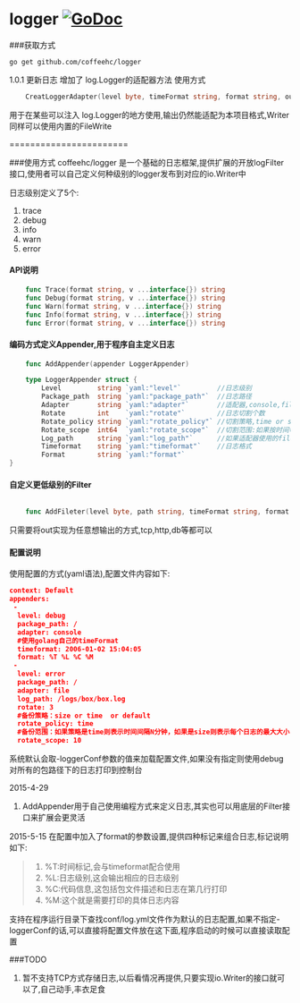 logger
[![GoDoc](https://godoc.org/github.com/coffeehc/logger?status.png)](http://godoc.org/github.com/coffeehc/logger)
==

###获取方式
```
go get github.com/coffeehc/logger
```

1.0.1 更新日志
增加了 log.Logger的适配器方法
使用方式 
```go
    CreatLoggerAdapter(level byte, timeFormat string, format string, out io.Writer) *log.Logger
```
用于在某些可以注入 log.Logger的地方使用,输出仍然能适配为本项目格式,Writer 同样可以使用内置的FileWrite

=======================

###使用方式
coffeehc/logger 是一个基础的日志框架,提供扩展的开放logFilter接口,使用者可以自己定义何种级别的logger发布到对应的io.Writer中

日志级别定义了5个:

1.	trace
2.	debug
3.	info
4.	warn
5.	error

#### API说明

```go
    func Trace(format string, v ...interface{}) string
    func Debug(format string, v ...interface{}) string
    func Warn(format string, v ...interface{}) string
    func Info(format string, v ...interface{}) string
    func Error(format string, v ...interface{}) string
```

#### 编码方式定义Appender,用于程序自主定义日志

```go
    func AddAppender(appender LoggerAppender)

    type LoggerAppender struct {
        Level         string `yaml:"level"`         //日志级别
        Package_path  string `yaml:"package_path"`  //日志路径
        Adapter       string `yaml:"adapter"`       //适配器,console,file两种
        Rotate        int    `yaml:"rotate"`        //日志切割个数
        Rotate_policy string `yaml:"rotate_policy"` //切割策略,time or size or  default
        Rotate_scope  int64  `yaml:"rotate_scope"`  //切割范围:如果按时间切割则表示的n分钟,如果是size这表示的是文件大小MB
        Log_path      string `yaml:"log_path"`      //如果适配器使用的file则用来指定文件路径
        Timeformat    string `yaml:"timeformat"`    //日志格式
        Format        string `yaml:"format"`
}
```

#### 自定义更低级别的Filter

```go

    func AddFileter(level byte, path string, timeFormat string, format string, out io.Writer)
```
只需要将out实现为任意想输出的方式,tcp,http,db等都可以

#### 配置说明
使用配置的方式(yaml语法),配置文件内容如下:

```json
context: Default
appenders:
 -
  level: debug
  package_path: /
  adapter: console
  #使用golang自己的timeFormat
  timeformat: 2006-01-02 15:04:05
  format: %T %L %C %M
 -
  level: error
  package_path: /
  adapter: file
  log_path: /logs/box/box.log
  rotate: 3
  #备份策略：size or time  or default
  rotate_policy: time
  #备份范围：如果策略是time则表示时间间隔N分钟，如果是size则表示每个日志的最大大小(MB)
  rotate_scope: 10
```
系统默认会取-loggerConf参数的值来加载配置文件,如果没有指定则使用debug对所有的包路径下的日志打印到控制台

2015-4-29
1. AddAppender用于自己使用编程方式来定义日志,其实也可以用底层的Filter接口来扩展会更灵活

2015-5-15
在配置中加入了format的参数设置,提供四种标记来组合日志,标记说明如下:

> 1. %T:时间标记,会与timeformat配合使用
> 2. %L:日志级别,这会输出相应的日志级别
> 3. %C:代码信息,这包括包文件描述和日志在第几行打印
> 4. %M:这个就是需要打印的具体日志内容

支持在程序运行目录下查找conf/log.yml文件作为默认的日志配置,如果不指定-loggerConf的话,可以直接将配置文件放在这下面,程序启动的时候可以直接读取配置

###TODO
1. 暂不支持TCP方式存储日志,以后看情况再提供,只要实现io.Writer的接口就可以了,自己动手,丰衣足食
